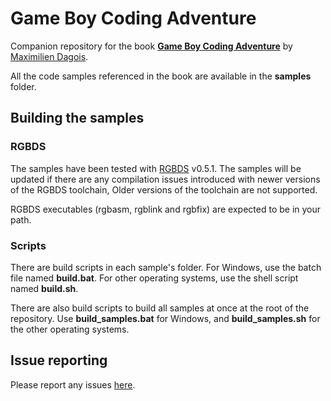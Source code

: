 # Game Boy Coding Adventure

Companion repository for the book [**Game Boy Coding Adventure**](https://mdagois.gumroad.com/l/CODQn) by [Maximilien Dagois](https://mdagois.gumroad.com/).

All the code samples referenced in the book are available in the **samples** folder.

## Building the samples

### RGBDS

The samples have been tested with [RGBDS](https://rgbds.gbdev.io/) v0.5.1.
The samples will be updated if there are any compilation issues introduced with newer versions of the RGBDS toolchain,
Older versions of the toolchain are not supported.

RGBDS executables (rgbasm, rgblink and rgbfix) are expected to be in your path.

### Scripts

There are build scripts in each sample's folder.
For Windows, use the batch file named **build.bat**.
For other operating systems, use the shell script named **build.sh**.

There are also build scripts to build all samples at once at the root of the repository.
Use **build_samples.bat** for Windows, and **build_samples.sh** for the other operating systems.

## Issue reporting

Please report any issues [here](https://github.com/mdagois/gca/issues).

